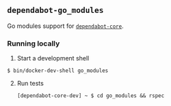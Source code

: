## `dependabot-go_modules`

Go modules support for [`dependabot-core`][core-repo].

### Running locally

1. Start a development shell

  ```
  $ bin/docker-dev-shell go_modules
  ```

2. Run tests
   ```
   [dependabot-core-dev] ~ $ cd go_modules && rspec
   ```

[core-repo]: https://github.com/dependabot/dependabot-core
